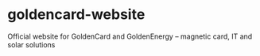 # goldencard-website
Official website for GoldenCard and GoldenEnergy – magnetic card, IT and solar solutions
